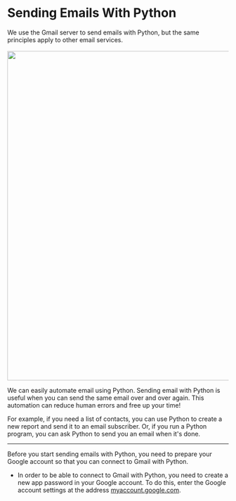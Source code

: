 # Sending Emails With Python
We use the Gmail server to send emails with Python, but the same principles apply to other email services.
<br><br>
<img src="https://images.ctfassets.net/z7iqk1q8njt4/1pwIUIpqSkJjcz0hKnhqjD/d5d71b9719863eb9fd710a2b52871591/Python-Hero.png" width=750>

We can easily automate email using Python. Sending email with Python is useful when you can send the same email over and over again. This automation can reduce human errors and free up your time!

For example, if you need a list of contacts, you can use Python to create a new report and send it to an email subscriber. Or, if you run a Python program, you can ask Python to send you an email when it's done.
<hr>

Before you start sending emails with Python, you need to prepare your Google account so that you can connect to Gmail with Python.

- In order to be able to connect to Gmail with Python, you need to create a new app password in your Google account.
To do this, enter the Google account settings at the address <a href="https://myaccount.google.com/">myaccount.google.com</a>.
